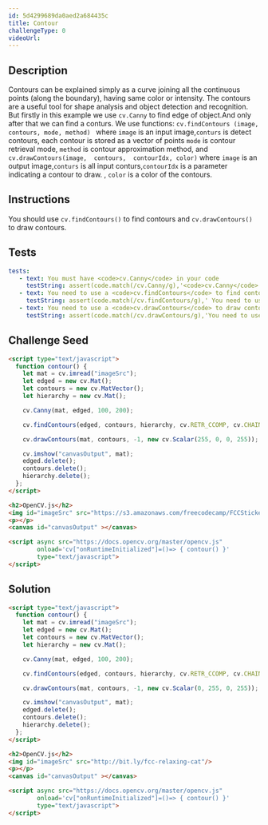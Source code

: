```yaml
---
id: 5d4299689da0aed2a684435c
title: Contour
challengeType: 0
videoUrl:
---
```


## Description
<section id='description'>
Contours can be explained simply as a curve joining all the continuous points (along the boundary), having same color or intensity. The contours are a useful tool for shape analysis and object detection and recognition. But firstly in this example we use <code>cv.Canny</code> to find edge of object.And only after that we can find a conturs.
We use functions: <code>cv.findContours (image, contours, mode, method) </code> where <code>image</code> is an input image,<code>conturs</code> is detect contours, each contour is stored as a vector of points <code>mode</code> is contour retrieval mode, <code>method</code> is contour approximation method, and <code>cv.drawContours(image,  contours,  contourIdx, color)</code> where <code>image</code> is an output image,<code>conturs</code> is all input conturs,<code>contourIdx</code> is a  parameter indicating a contour to draw. , <code>color</code> is a color of the contours.
</section>

## Instructions
<section id='instructions'>
You should use <code>cv.findContours()</code> to find contours and <code>cv.drawContours()</code> to draw contours.
</section>

## Tests
<section id='tests'>

```yml
tests:
   - text: You must have <code>cv.Canny</code> in your code
     testString: assert(code.match(/cv.Canny/g),'<code>cv.Canny</code> is not in initializes');
   - text: You need to use a <code>cv.findContours</code> to find contour on image
     testString: assert(code.match(/cv.findContours/g),' You need to use a <code>cv.findContours</code> to find contour on image');
   - text: You need to use a <code>cv.drawContours</code> to draw contour
     testString: assert(code.match(/cv.drawContours/g),'You need to use a <code>cv.drawContours</code> to draw contour');
```

</section>

## Challenge Seed

<section id='challengeSeed'>

<div id='html-seed'>

```html
<script type="text/javascript">
  function contour() {
    let mat = cv.imread("imageSrc");
    let edged = new cv.Mat();
    let contours = new cv.MatVector();
    let hierarchy = new cv.Mat();

    cv.Canny(mat, edged, 100, 200);

    cv.findContours(edged, contours, hierarchy, cv.RETR_CCOMP, cv.CHAIN_APPROX_SIMPLE);

    cv.drawContours(mat, contours, -1, new cv.Scalar(255, 0, 0, 255));

    cv.imshow("canvasOutput", mat);
    edged.delete();
    contours.delete();
    hierarchy.delete();
  };
</script>

<h2>OpenCV.js</h2>
<img id="imageSrc" src="https://s3.amazonaws.com/freecodecamp/FCCStickers-CamperBot200x200.jpg"/>
<p></p>
<canvas id="canvasOutput" ></canvas>

<script async src="https://docs.opencv.org/master/opencv.js"
        onload='cv["onRuntimeInitialized"]=()=> { contour() }'
        type="text/javascript">
</script>
```

</div>

</section>

## Solution
<section id='solution'>

```html
<script type="text/javascript">
  function contour() {
    let mat = cv.imread("imageSrc");
    let edged = new cv.Mat();
    let contours = new cv.MatVector();
    let hierarchy = new cv.Mat();

    cv.Canny(mat, edged, 100, 200);

    cv.findContours(edged, contours, hierarchy, cv.RETR_CCOMP, cv.CHAIN_APPROX_SIMPLE);

    cv.drawContours(mat, contours, -1, new cv.Scalar(0, 255, 0, 255));

    cv.imshow("canvasOutput", mat);
    edged.delete();
    contours.delete();
    hierarchy.delete();
  };
</script>

<h2>OpenCV.js</h2>
<img id="imageSrc" src="http://bit.ly/fcc-relaxing-cat"/>
<p></p>
<canvas id="canvasOutput" ></canvas>

<script async src="https://docs.opencv.org/master/opencv.js"
        onload='cv["onRuntimeInitialized"]=()=> { contour() }'
        type="text/javascript">
</script>
```

</section>
